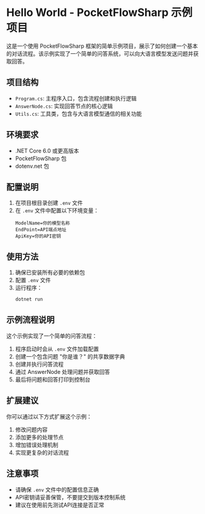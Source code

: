 # Hello World - PocketFlowSharp 示例项目

这是一个使用 PocketFlowSharp 框架的简单示例项目，展示了如何创建一个基本的对话流程。该示例实现了一个简单的问答系统，可以向大语言模型发送问题并获取回答。

## 项目结构

- `Program.cs`: 主程序入口，包含流程创建和执行逻辑
- `AnswerNode.cs`: 实现回答节点的核心逻辑
- `Utils.cs`: 工具类，包含与大语言模型通信的相关功能

## 环境要求

- .NET Core 6.0 或更高版本
- PocketFlowSharp 包
- dotenv.net 包

## 配置说明

1. 在项目根目录创建 `.env` 文件
2. 在 `.env` 文件中配置以下环境变量：
   ```
   ModelName=你的模型名称
   EndPoint=API端点地址
   ApiKey=你的API密钥
   ```

## 使用方法

1. 确保已安装所有必要的依赖包
2. 配置 `.env` 文件
3. 运行程序：
   ```bash
   dotnet run
   ```

## 示例流程说明

这个示例实现了一个简单的问答流程：

1. 程序启动时会从 `.env` 文件加载配置
2. 创建一个包含问题 "你是谁？" 的共享数据字典
3. 创建并执行问答流程
4. 通过 AnswerNode 处理问题并获取回答
5. 最后将问题和回答打印到控制台

## 扩展建议

你可以通过以下方式扩展这个示例：

1. 修改问题内容
2. 添加更多的处理节点
3. 增加错误处理机制
4. 实现更复杂的对话流程

## 注意事项

- 请确保 `.env` 文件中的配置信息正确
- API密钥请妥善保管，不要提交到版本控制系统
- 建议在使用前先测试API连接是否正常 